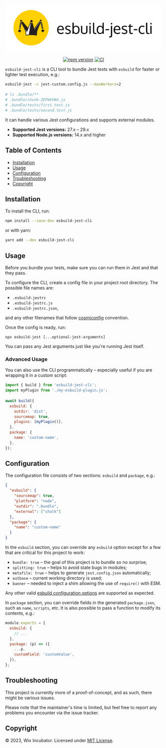 <div align="center">
  
![esbuild-jest-cli](images/logo.svg)

[![npm version](https://badge.fury.io/js/esbuild-jest-cli.svg)](https://badge.fury.io/js/esbuild-jest-cli)
[![CI](https://github.com/wix-incubator/esbuild-jest-cli/actions/workflows/ci.yml/badge.svg)](https://github.com/wix-incubator/esbuild-jest-cli/actions/workflows/ci.yml)

</div>

`esbuild-jest-cli` is a CLI tool to bundle Jest tests with `esbuild` for faster or lighter test execution, e.g.:

```bash
esbuild-jest -c jest-custom.config.js --maxWorkers=2

# ls .bundle/**
# .bundle/chunk-ZEPWVVN4.js
# .bundle/tests/first.test.js
# .bundle/tests/second.test.js
```

It can handle various Jest configurations and supports external modules.

* **Supported Jest versions:** 27.x – 29.x
* **Supported Node.js versions:** 14.x and higher

Table of Contents
-----------------

*   [Installation](#installation)
*   [Usage](#usage)
*   [Configuration](#configuration)
*   [Troubleshooting](#troubleshooting)
*   [Copyright](#copyright)

Installation
------------

To install the CLI, run:

```sh
npm install --save-dev esbuild-jest-cli
```

or with yarn:

```sh
yarn add --dev esbuild-jest-cli
```

Usage
-----

Before you bundle your tests, make sure you can run them in Jest and that they pass.

To configure the CLI, create a config file in your project root directory. The possible file names are:

* `.esbuild-jestrc`
* `.esbuild-jestrc.js`
* `.esbuild-jestrc.json`,

and any other filenames that follow [cosmiconfig](https://www.npmjs.com/package/cosmiconfig) convention.

Once the config is ready, run:

```
npx esbuild-jest [...optional-jest-arguments]
```

You can pass any Jest arguments just like you're running Jest itself.

### Advanced Usage

You can also use the CLI programmatically – especially useful if you are wrapping it in a custom script:

```js
import { build } from 'esbuild-jest-cli';
import myPlugin from './my-esbuild-plugin.js';

await build({
  esbuild: {
    outdir: 'dist',
    sourcemap: true,
    plugins: [myPlugin()],
  },
  package: {
    name: 'custom-name',
  },
});
```

Configuration
-------------

The configuration file consists of two sections: `esbuild` and `package`, e.g.:

```json
{
  "esbuild": {
    "sourcemap": true,
    "platform": "node",
    "outdir": ".bundle",
    "external": ["chalk"]
  },
  "package": {
    "name": "custom-name"
  }
}
```

In the `esbuild` section, you can override any `esbuild` option except for a few that are critical for this project to work:

* `bundle: true` – the goal of this project is to bundle so no surprise;
* `splitting: true` – helps to avoid state bugs in modules;
* `metafile: true` – helps to generate `jest.config.json` automatically;
* `outbase` – current working directory is used;
* `banner` – needed to inject a shim allowing the use of `require()` with ESM.

Any other valid [esbuild configuration options](https://esbuild.github.io/api/#options) are supported as expected.

In `package` section, you can override fields in the generated `package.json`, such as `name`, `scripts`, etc.
It is also possible to pass a function to modify its contents, e.g.:

```js
module.exports = {
  esbuild: {
    // ...
  },
  package: (p) => ({
    ...p,
    customField: 'customValue',
  }),
};
```

Troubleshooting
---------------

This project is currently more of a proof-of-concept, and as such, there might be various issues.

Please note that the maintainer's time is limited, but feel free to report any problems you encounter via the issue tracker.

Copyright
---------

© 2023, Wix Incubator. Licensed under [MIT License](LICENSE).
